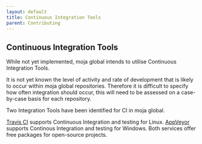 ```yaml
---
layout: default
title: Continuous Integration Tools
parent: Contributing
---
```

## Continuous Integration Tools

While not yet implemented, moja global intends to utilise Continuous Integration Tools.

It is not yet known the level of activity and rate of development that is likely to occur within moja global repositories.
Therefore it is difficult to specify how often integration should occur, this will need to be assessed on a case-by-case basis for each repository.

Two Integration Tools have been identified for CI in moja global.

[Travis CI](https://travis-ci.org/) supports Continuous Integration and testing for Linux.
[AppVeyor](https://www.appveyor.com/) supports Continous Integration and testing for Windows. Both services offer free packages for open-source projects.
